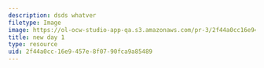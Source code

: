 ```yaml
---
description: dsds whatver
filetype: Image
image: https://ol-ocw-studio-app-qa.s3.amazonaws.com/pr-3/2f44a0cc16e9457e8f0790fca9a85489_loki.gif
title: new day 1
type: resource
uid: 2f44a0cc-16e9-457e-8f07-90fca9a85489
---
```

